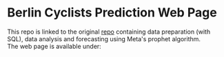 # Berlin Cyclists Prediction Web Page

This repo is linked to the original [repo]() containing data preparation (with SQL), data analysis and forecasting using Meta's prophet algorithm.  
The web page is available under:
